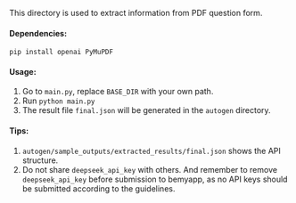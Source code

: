 This directory is used to extract information from PDF question form.

#### Dependencies:
`pip install openai PyMuPDF`

#### Usage:
1. Go to `main.py`, replace `BASE_DIR` with your own path.
2. Run `python main.py`
3. The result file `final.json` will be generated in the `autogen` directory.

#### Tips:
1. `autogen/sample_outputs/extracted_results/final.json` shows the API structure.
2. Do not share `deepseek_api_key` with others. And remember to remove `deepseek_api_key` before submission to bemyapp, as no API keys should be submitted according to the guidelines.